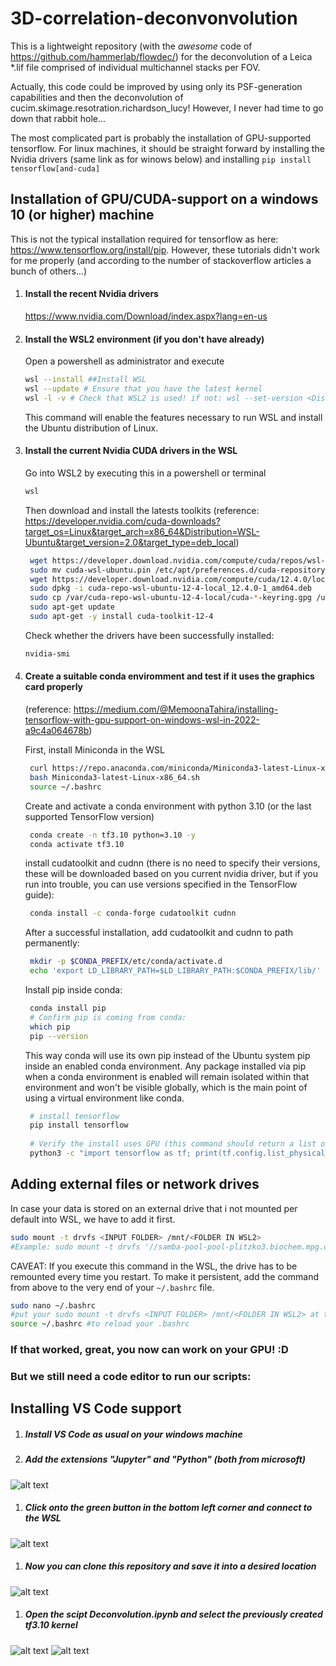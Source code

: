 # 3D-correlation-deconvonvolution
This is a lightweight repository (with the _awesome_ code of https://github.com/hammerlab/flowdec/) for the deconvolution of a Leica *.lif file comprised of individual multichannel stacks per FOV.

Actually, this code could be improved by using only its PSF-generation capabilities and then the deconvolution of cucim.skimage.resotration.richardson_lucy! However, I never had time to go down that rabbit hole...

The most complicated part is probably the installation of GPU-supported tensorflow. For linux machines, it should be straight forward by installing the Nvidia drivers (same link as for winows below) and installing ```pip install tensorflow[and-cuda]```


## Installation of GPU/CUDA-support on a windows 10 (or higher) machine
This is not the typical installation required for tensorflow as here: https://www.tensorflow.org/install/pip. However, these tutorials didn't work for me properly (and according to the number of stackoverflow articles a bunch of others...)

1. #### Install the recent Nvidia drivers
   https://www.nvidia.com/Download/index.aspx?lang=en-us
   
1. #### Install the WSL2 environment (if you don't have already)
   Open a powershell as administrator and execute

    ```sh
    wsl --install ##Install WSL
    wsl --update # Ensure that you have the latest kernel
    wsl -l -v # Check that WSL2 is used! if not: wsl --set-version <Distro> <Version>
   ```
    This command will enable the features necessary to run WSL and install the Ubuntu distribution of Linux.
   
1. #### Install the current Nvidia CUDA drivers in the WSL
   Go into WSL2 by executing this in a powershell or terminal
   ```sh
   wsl
   ```
   Then download and install the latests toolkits
   (reference: https://developer.nvidia.com/cuda-downloads?target_os=Linux&target_arch=x86_64&Distribution=WSL-Ubuntu&target_version=2.0&target_type=deb_local)
    ```sh
     wget https://developer.download.nvidia.com/compute/cuda/repos/wsl-ubuntu/x86_64/cuda-wsl-ubuntu.pin
     sudo mv cuda-wsl-ubuntu.pin /etc/apt/preferences.d/cuda-repository-pin-600
     wget https://developer.download.nvidia.com/compute/cuda/12.4.0/local_installers/cuda-repo-wsl-ubuntu-12-4-local_12.4.0-1_amd64.deb
     sudo dpkg -i cuda-repo-wsl-ubuntu-12-4-local_12.4.0-1_amd64.deb
     sudo cp /var/cuda-repo-wsl-ubuntu-12-4-local/cuda-*-keyring.gpg /usr/share/keyrings/
     sudo apt-get update
     sudo apt-get -y install cuda-toolkit-12-4
   ```
   Check whether the drivers have been successfully installed:
   ```sh
   nvidia-smi
   ```
1. #### Create a suitable conda enviromment and test if it uses the graphics card properly
   (reference: https://medium.com/@MemoonaTahira/installing-tensorflow-with-gpu-support-on-windows-wsl-in-2022-a9c4a064678b)

   First, install Miniconda in the WSL
   ```sh
    curl https://repo.anaconda.com/miniconda/Miniconda3-latest-Linux-x86_64.sh -o Miniconda3-latest-Linux-x86_64.sh
    bash Miniconda3-latest-Linux-x86_64.sh
    source ~/.bashrc
   ```
    Create and activate a conda environment with python 3.10 (or the last supported TensorFlow version)
   ```sh
    conda create -n tf3.10 python=3.10 -y
    conda activate tf3.10
   ```
    install cudatoolkit and cudnn (there is no need to specify their versions, these will be downloaded based on you current nvidia driver, but if you run into trouble, you can use versions specified in the TensorFlow guide):

   ```sh
    conda install -c conda-forge cudatoolkit cudnn
   ```

   After a successful installation, add cudatoolkit and cudnn to path permanently:
   ```sh
    mkdir -p $CONDA_PREFIX/etc/conda/activate.d
    echo 'export LD_LIBRARY_PATH=$LD_LIBRARY_PATH:$CONDA_PREFIX/lib/' > $CONDA_PREFIX/etc/conda/activate.d/env_vars.sh
   ```
   
   Install pip inside conda:
   ```sh
    conda install pip
    # Confirm pip is coming from conda:
    which pip
    pip --version
   ```

    This way conda will use its own pip instead of the Ubuntu system pip inside an enabled conda environment. Any package installed via pip when a conda environment is enabled will remain isolated within that environment and won't be visible globally, which is the main point of using a virtual environment like conda. 
   ```sh
    # install tensorflow
    pip install tensorflow
    
    # Verify the install uses GPU (this command should return a list of GPU devices):
    python3 -c "import tensorflow as tf; print(tf.config.list_physical_devices('GPU'))"
     ```
## Adding external files or network drives
   In case your data is stored on an external drive that i not mounted per default into WSL, we have to add it first.
   ```sh
   sudo mount -t drvfs <INPUT FOLDER> /mnt/<FOLDER IN WSL2>
   #Example: sudo mount -t drvfs '//samba-pool-pool-plitzko3.biochem.mpg.de/pool-plitzko3' /mnt/plitzko3   
   ```

   CAVEAT: If you execute this command in the WSL, the drive has to be remounted every time you restart. To make it persistent, add the command from above to the very end of your ```~/.bashrc``` file.
   ```sh
   sudo nano ~/.bashrc
   #put your sudo mount -t drvfs <INPUT FOLDER> /mnt/<FOLDER IN WSL2> at the very end
   source ~/.bashrc #to reload your .bashrc
   ```

   ### If that worked, great, you now can work on your GPU! :D

   ### But we still need a code editor to run our scripts:

## Installing VS Code support
   1. ##### Install VS Code as usual on your windows machine
   1. ##### Add the extensions "Jupyter" and "Python" (both from microsoft)
   ![alt text](doc/img/ext.png)
   1. ##### Click onto the green button in the bottom left corner and connect to the WSL
   ![alt text](doc/img/WSL.png)
   1. ##### Now you can clone this repository and save it into a desired location
   ![alt text](doc/img/git.png)
   1. ##### Open the scipt _Deconvolution.ipynb_ and select the previously created _tf3.10_ kernel
   ![alt text](doc/img/kernel1.png)
   ![alt text](doc/img/kernel2.png)